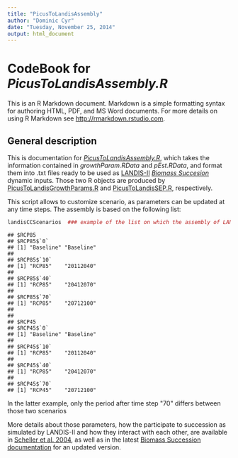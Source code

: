 ```yaml
---
title: "PicusToLandisAssembly"
author: "Dominic Cyr"
date: "Tuesday, November 25, 2014"
output: html_document
---
```


# CodeBook for *PicusToLandisAssembly.R*

This is an R Markdown document. Markdown is a simple formatting syntax for authoring HTML, PDF, and MS Word documents. For more details on using R Markdown see <http://rmarkdown.rstudio.com>.

## General description

This is documentation for [*PicusToLandisAssembly.R*](http://github.com/dcyr/Landis-II-SCF/blob/master/PicusToLandisAssembly.R), which takes the information contained in *growthParam.RData* and *pEst.RData*, and format them into .txt files ready to be used as [LANDIS-II](http://www.landis-ii.org/) [*Biomass Succesion*](http://www.landis-ii.org/extensions/biomass-succession) dynamic inputs. Those two R objects are produced by [PicusToLandisGrowthParams.R](http://github.com/dcyr/Landis-II-SCF/blob/master/PicusToLandisGrowthParam.R) and [PicusToLandisSEP.R](http://github.com/dcyr/Landis-II-SCF/blob/master/PicusToLandisSEP.R), respectively.

This script allows to customize scenario, as parameters can be updated at any time steps. The assembly is based on the following list:


```r
landisCCScenarios  ### example of the list on which the assembly of LANDIS-II biomass succession dynamic input file is based.
```

```
## $RCP85
## $RCP85$`0`
## [1] "Baseline" "Baseline"
## 
## $RCP85$`10`
## [1] "RCP85"    "20112040"
## 
## $RCP85$`40`
## [1] "RCP85"    "20412070"
## 
## $RCP85$`70`
## [1] "RCP85"    "20712100"
## 
## 
## $RCP45
## $RCP45$`0`
## [1] "Baseline" "Baseline"
## 
## $RCP45$`10`
## [1] "RCP85"    "20112040"
## 
## $RCP45$`40`
## [1] "RCP85"    "20412070"
## 
## $RCP45$`70`
## [1] "RCP45"    "20712100"
```
In the latter example, only the period after time step "70" differs between those two scenarios

More details about those parameters, how the participate to succession as simulated by LANDIS-II and how they interact with each other, are available in [Scheller et al. 2004](http://landscape.forest.wisc.edu/PDF/Scheller_Mladenoff2004_EM.pdf), as well as in the latest [Biomass Succession documentation](http://www.landis-ii.org/extensions/biomass-succession) for an updated version.



